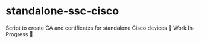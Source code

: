 # standalone-ssc-cisco
Script to create CA and certificates for standalone Cisco devices
 🚧 Work In-Progress 🚧
